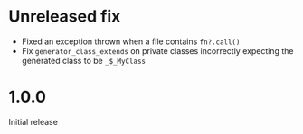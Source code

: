# Unreleased fix

- Fixed an exception thrown when a file contains `fn?.call()`
- Fix `generator_class_extends` on private classes incorrectly
  expecting the generated class to be `_$_MyClass`

# 1.0.0

Initial release
